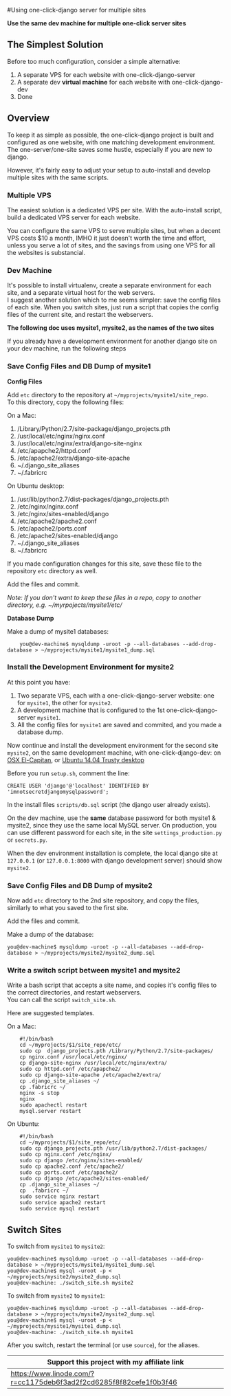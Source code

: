 #Using one-click-django server for multiple sites 

**Use the same dev machine for multiple one-click server sites**

## The Simplest Solution

Before too much configuration, consider a simple alternative:

1. A separate VPS for each website with one-click-django-server
2. A separate dev **virtual machine** for each website with one-click-django-dev
3. Done

## Overview

To keep it as simple as possible, the one-click-django project is built and configured as one website, with one matching development environment. The one-server/one-site  saves some hustle, especially if you are new to django.

However, it's fairly easy to adjust your setup to auto-install and develop multiple sites with the same scripts.


### Multiple VPS

The easiest solution is a dedicated VPS per site. With the auto-install script, build a dedicated VPS server for each website. 

You can configure the same VPS to serve multiple sites, but when a decent VPS costs $10 a month, IMHO it just doesn't worth the time and effort, unless you serve a lot of sites, and the savings from using one VPS for all the websites is substancial.

### Dev Machine
It's possible to install virtualenv, create a separate environment for each site, and a separate virtual host for the web servers.    
I suggest another solution which to me seems simpler: save the config files of each site. When you switch sites, just run a script that copies the config files of the current site, and restart the webservers.



**The following doc uses mysite1, mysite2, as the names of the two sites**


If you already have a development environment for another django site on your dev machine, run the following steps


### Save Config Files and DB Dump of mysite1

**Config Files**

Add `etc` directory to the repository at `~/myprojects/mysite1/site_repo`.   
To this directory, copy the following files:

On a Mac:

1. /Library/Python/2.7/site-package/django_projects.pth
2. /usr/local/etc/nginx/nginx.conf
3. /usr/local/etc/nginx/extra/django-site-nginx
4. /etc/apapche2/httpd.conf
5. /etc/apache2/extra/django-site-apache
6. ~/.django_site_aliases
7. ~/.fabricrc

On Ubuntu desktop:

1. /usr/lib/python2.7/dist-packages/django_projects.pth
2. /etc/nginx/nginx.conf
3. /etc/nginx/sites-enabled/django
4. /etc/apache2/apache2.conf
5. /etc/apache2/ports.conf
6. /etc/apache2/sites-enabled/django
7. ~/.django_site_aliases
8. ~/.fabricrc


If you made configuration changes for this site, save these file to the repository `etc` directory as well.

Add the files and commit.

*Note: If you don't want to keep these files in a repo, copy to another directory, e.g. ~/myrpojects/mysite1/etc/*



**Database Dump**

Make a dump of mysite1 databases:

		you@dev-machine$ mysqldump -uroot -p --all-databases --add-drop-database > ~/myprojects/mysite1/mysite1_dump.sql

### Install the Development Environment for mysite2

At this point you have:
 
1. Two separate VPS, each with a one-click-django-server website: one for `mysite1`, the other for `mysite2`.
2. A development machine that is configured to the 1st one-click-django-server `mysite1`. 
3. All the config files for `mysite1` are saved and commited, and you made a database dump.

Now continue and install the development environment for the second site `mysite2`, on the same development machine, with one-click-django-dev: on [OSX El-Capitan](https://github.com/Aviah/one-click-django-dev-osx-el-capitan), or [Ubuntu 14.04 Trusty desktop](https://github.com/Aviah/one-click-django-dev-ubuntu-14-04-trusty)

Before you run `setup.sh`, comment the line:

	CREATE USER 'django'@'localhost' IDENTIFIED BY 'imnotsecretdjangomysqlpassword';

In the install files `scripts/db.sql` script (the django user already exists).

On the dev machine, use the **same** database password for both mysite1 & mysite2, since they use the same local MySQL server. On production, you can use different password for each site, in the site `settings_production.py` or `secrets.py`.
   
When the dev environment installation is complete, the local django site at `127.0.0.1` (or `127.0.0.1:8000` with django development server) should show `mysite2`.

### Save Config Files and DB Dump of mysite2

Now add `etc` directory to the 2nd site repository, and copy the files, similarly to what you saved to the first site.

Add the files and commit.

Make a dump of the database:

	you@dev-machine$ mysqldump -uroot -p --all-databases --add-drop-database > ~/myprojects/mysite2/mysite2_dump.sql


### Write a switch script between mysite1 and mysite2

Write a bash script that accepts a site name, and copies it's config files to the correct directories, and restart webservers.    
You can call the script `switch_site.sh`.

Here are suggested templates.

On a Mac:

		#!/bin/bash
		cd ~/myprojects/$1/site_repo/etc/
		sudo cp  django_projects.pth /Library/Python/2.7/site-packages/
		cp nginx.conf /usr/local/etc/nginx/
 		cp django-site-nginx /usr/local/etc/nginx/extra/
 		sudo cp httpd.conf /etc/apapche2/
 		sudo cp django-site-apache /etc/apache2/extra/
 		cp .django_site_aliases ~/
 		cp .fabricrc ~/
 		nginx -s stop
 		nginx
 		sudo apachectl restart
 		mysql.server restart
 		
On Ubuntu:

		#!/bin/bash
		cd ~/myprojects/$1/site_repo/etc/
		sudo cp django_projects.pth /usr/lib/python2.7/dist-packages/
		sudo cp nginx.conf /etc/nginx/
		sudo cp django /etc/nginx/sites-enabled/
		sudo cp apache2.conf /etc/apache2/
		sudo cp ports.conf /etc/apache2/
		sudo cp django /etc/apache2/sites-enabled/
		cp .django_site_aliases ~/
		cp  .fabricrc ~/
		sudo service nginx restart
		sudo service apache2 restart
		sudo service mysql restart


## Switch Sites



To switch from `mysite1` to `mysite2`:

	you@dev-machine$ mysqldump -uroot -p --all-databases --add-drop-database > ~/myprojects/mysite1/mysite1_dump.sql
	you@dev-machine$ mysql -uroot -p < ~/myprojects/mysite2/mysite2_dump.sql
	you@dev-machine: ./switch_site.sh mysite2
		
		
To switch from `mysite2` to `mysite1`:

	you@dev-machine$ mysqldump -uroot -p --all-databases --add-drop-database > ~/myprojects/mysite2/mysite2_dump.sql
	you@dev-machine$ mysql -uroot -p < ~/myprojects/mysite1/mysite1_dump.sql
	you@dev-machine: ./switch_site.sh mysite1
		
		
After you switch, restart the terminal (or use `source`), for the aliases.

Support this project with my affiliate link| 
-------------------------------------------|
https://www.linode.com/?r=cc1175deb6f3ad2f2cd6285f8f82cefe1f0b3f46|








       
 
 



		

 